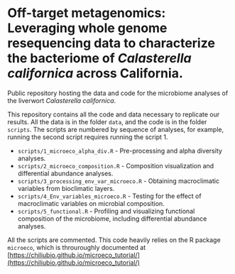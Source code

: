 # Off-target metagenomics: Leveraging whole genome resequencing data to characterize the bacteriome of *Calasterella californica* across California.
Public repository hosting the data and code for the microbiome analyses of the liverwort *Calasterella californica*.


This repository contains all the code and data necessary to replicate our results. All the data is in the folder `data`, and the code is in the folder `scripts`. The scripts are numbered by sequence of analyses, for example, running the second script requires running the script 1. 

* `scripts/1_microeco_alpha_div.R` - Pre-processing and alpha diversity analyses.
* `scripts/2_microeco_composition.R` - Composition visualization and differential abundance analyses. 
* `scripts/3_processing_env_var_microeco.R` - Obtaining macroclimatic variables from bioclimatic layers.
* `scripts/4_Env_variables_microeco.R` - Testing for the effect of macroclimatic variables on microbial composition.
* `scripts/5_functional.R` - Profiling and visualizing functional composition of the microbiome, including differential abundance analyses. 

All the scripts are commented. This code heavily relies on the R package `microeco`, which is throuroughly documented at [https://chiliubio.github.io/microeco_tutorial/](https://chiliubio.github.io/microeco_tutorial/)
